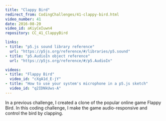 ```yaml
---
title: "Clappy Bird"
redirect_from: CodingChallenges/41-clappy-bird.html
video_number: 41
date: 2016-08-20
video_id: aKiyCeIuwn4
repository: CC_41_ClappyBird

links:
- title: "p5.js sound library reference"
  url: "https://p5js.org/reference/#/libraries/p5.sound"
- title: "p5.AudioIn object reference"
  url: "https://p5js.org/reference/#/p5.AudioIn"

videos:
- title: "Flappy Bird"
  video_id: "cXgA1d_E-jY"
- title: "How to use your system's microphone in a p5.js sketch"
  video_id: "q2IDNkUws-A"
---
```


In a previous challenge, I created a clone of the popular online game Flappy Bird. In this coding challenge, I make the game audio-responsive and control the bird by clapping.